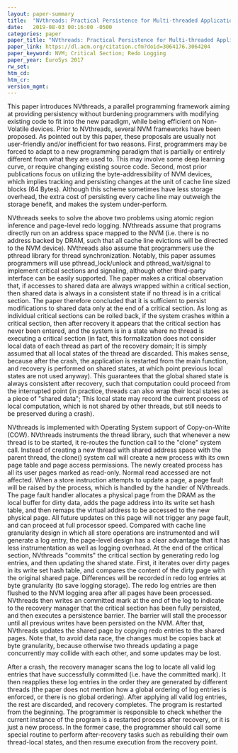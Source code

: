 ```yaml
---
layout: paper-summary
title:  "NVthreads: Practical Persistence for Multi-threaded Applications"
date:   2019-08-03 00:16:00 -0500
categories: paper
paper_title: "NVthreads: Practical Persistence for Multi-threaded Applications"
paper_link: https://dl.acm.org/citation.cfm?doid=3064176.3064204
paper_keyword: NVM; Critical Section; Redo Logging
paper_year: EuroSys 2017
rw_set: 
htm_cd: 
htm_cr: 
version_mgmt: 
---
```


This paper introduces NVthreads, a parallel programming framework aiming at providing persistency without burdening 
programmers with modifying existing code to fit into the new paradigm, while being efficient on Non-Volatile devices.
Prior to NVthreads, several NVM frameworks have been proposed. As pointed out by this paper, these proposals are usually 
not user-friendly and/or inefficient for two reasons. First, programmers may be forced to adapt to a new programming
paradigm that is partially or entirely different from what they are used to. This may involve some deep learning curve,
or require changing existing source code. Second, most prior publications focus on utilizing the byte-addressibility
of NVM devices, which implies tracking and persisting changes at the unit of cache line sized blocks (64 Bytes). Although
this scheme sometimes have less storage overhead, the extra cost of persisting every cache line may outweigh the 
storage benefit, and makes the system under-perform. 

NVthreads seeks to solve the above two problems using atomic region inference and page-level redo logging. NVthreads assume 
that programs directly run on an address space mapped to the NVM (i.e. there is no address backed by DRAM, such that all 
cache line evictions will be directed to the NVM device). NVthreads also assume that programmers use the pthread library
for thread synchronization. Notably, this paper assumes programmers will use pthread_lock/unlock and pthread_wait/signal
to implement critical sections and signaling, although other third-party interface can be easily supported. The paper makes 
a critical observation that, if accesses to shared data are always wrapped within a critical section, then shared data 
is always in a consistent state if no thread is in a critical section. The paper therefore concluded that it is sufficient 
to persist modifications to shared data only at the end of a critical section. As long as individual critical sections 
can be rolled back, if the system crashes within a critical section, then after recovery it appears that the critical
section has never been entered, and the system is in a state where no thread is executing a critical section (in fact,
this formalization does not consider local data of each thread as part of the recovery domain; It is simply assumed 
that all local states of the thread are discarded. This makes sense, because after the crash, the application is restarted 
from the main function, and recovery is performed on shared states, at which point previous local states are not used anyway). 
This guarantees that the global shared state is always consistent after recovery, such that computation could proceed
from the interrupted point (in practice, threads can also wrap their local states as a piece of "shared data"; This local
state may record the current process of local computation, which is not shared by other threads, but still needs to be 
preserved during a crash).

NVthreads is implemented with Operating System support of Copy-on-Write (COW). NVthreads instruments the thread library,
such that whenever a new thread is to be started, it re-routes the function call to the "clone" system call. Instead of 
creating a new thread with shared address space with the parent thread, the clone() system call will create a new process
with its own page table and page access permissions. The newly created process has all its user pages marked as read-only.
Normal read accessed are not affected. When a store instruction attempts to update a page, a page fault will be raised 
by the process, which is handled by the handler of NVthreads. The page fault handler allocates a physical page from the DRAM
as the local buffer for dirty data, adds the page address into its write set hash table, and then remaps the virtual 
address to be accessed to the new physical page. All future updates on this page will not trigger any page fault, and 
can proceed at full processor speed. Compared with cache line granularity design in which all store operations are 
instrumented and will generate a log entry, the page-level design has a clear advantage that it has less instrumentation 
as well as logging overhead. At the end of the critical section, NVthreads "commits" the critical section by generating 
redo log entries, and then updating the shared state. First, it iterates over dirty pages in its write set hash table, 
and compares the content of the dirty page with the original shared page. Differences will be recorded in redo log entries
at byte granularity (to save logging storage). The redo log entries are then flushed to the NVM logging area after all pages have
been processed. NVthreads then writes an committed mark at the end of the log to indicate to the recovery manager that the 
critical section has been fully persisted, and then executes a persistence barrier. The barrier will stall the processor until
all previous writes have been persisted on the NVM. After that, NVthreads updates the shared page by copying redo entries
to the shared pages. Note that, to avoid data race, the changes must be copies back at byte granularity, because otherwise
two threads updating a page concurrently may collide with each other, and some updates may be lost. 

After a crash, the recovery manager scans the log to locate all valid log entries that have successfully committed (i.e. have 
the committed mark). It then reapplies these log entries in the order they are generated by different threads (the paper does not 
mention how a global ordering of log entries is enforced, or there is no global ordering). After applying all valid log entries,
the rest are discarded, and recovery completes. The program is restarted from the beginning. The programmer is responsible
to check whether the current instance of the program is a restarted process after recovery, or it is just a new process.
In the former case, the programmer should call some special routine to perform after-recovery tasks such as rebuilding 
their own thread-local states, and then resume execution from the recovery point. 


